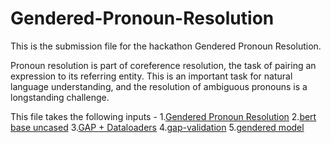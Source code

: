 # Gendered-Pronoun-Resolution

This is the submission file for the hackathon Gendered Pronoun Resolution.

Pronoun resolution is part of coreference resolution, the task of pairing an expression to its referring entity. This is an important task for natural language understanding, and the resolution of ambiguous pronouns is a longstanding challenge.

This file takes the following inputs - 
    1.[Gendered Pronoun Resolution](https://www.kaggle.com/c/gendered-pronoun-resolution)
    2.[bert base uncased](https://www.kaggle.com/abhishek/bert-base-uncased)
    3.[GAP + Dataloaders](https://www.kaggle.com/ayushkumar0801/gap-dataloaders)
    4.[gap-validation](https://www.kaggle.com/daladiersampaio/gapvalidation)
    5.[gendered model](https://www.kaggle.com/ayushkumar0801/gendered-model) 